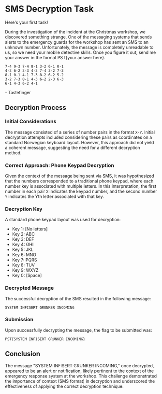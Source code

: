 # SMS Decryption Task

Here's your first task!

During the investigation of the incident at the Christmas workshop, we discovered something strange. One of the messaging systems that sends alerts to the emergency guards for the workshop has sent an SMS to an unknown number. Unfortunately, the message is completely unreadable to us, so we need your mobile detective skills. Once you figure it out, send me your answer in the format PST{your answer here}.

```
7-4 9-3 7-4 8-1 3-2 6-1 0-1
4-3 6-2 3-3 4-3 7-4 3-2 7-3
8-1 0-1 4-1 7-3 8-2 6-2 5-2
3-2 7-3 0-1 4-3 6-2 2-3 6-3
6-1 4-3 6-2 4-1
```

\- Tastefinger


## Decryption Process

### Initial Considerations

The message consisted of a series of number pairs in the format `X-Y`. Initial decryption attempts included considering these pairs as coordinates on a standard Norwegian keyboard layout. However, this approach did not yield a coherent message, suggesting the need for a different decryption method.

### Correct Approach: Phone Keypad Decryption

Given the context of the message being sent via SMS, it was hypothesized that the numbers corresponded to a traditional phone keypad, where each number key is associated with multiple letters. In this interpretation, the first number in each pair `X` indicates the keypad number, and the second number `Y` indicates the Yth letter associated with that key.

### Decryption Key

A standard phone keypad layout was used for decryption:

- Key 1: [No letters]
- Key 2: ABC
- Key 3: DEF
- Key 4: GHI
- Key 5: JKL
- Key 6: MNO
- Key 7: PQRS
- Key 8: TUV
- Key 9: WXYZ
- Key 0: [Space]


### Decrypted Message

The successful decryption of the SMS resulted in the following message:

`SYSTEM INFISERT GRUNKER INCOMING`

### Submission

Upon successfully decrypting the message, the flag to be submitted was:

`PST{SYSTEM INFISERT GRUNKER INCOMING}`

## Conclusion

The message "SYSTEM INFISERT GRUNKER INCOMING," once decrypted, appeared to be an alert or notification, likely pertinent to the context of the emergency response system at the workshop. This challenge demonstrated the importance of context (SMS format) in decryption and underscored the effectiveness of applying the correct decryption technique.

